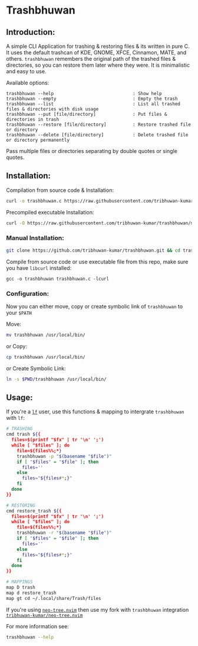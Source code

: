 # Trashbhuwan

## Introduction:
A simple CLI Application for trashing & restoring files & its written in pure C. It uses the default trashcan of KDE, GNOME, XFCE, Cinnamon, MATE, and others. `trashbhuwan` remembers the original path of the trashed files & directories, so you can restore them later where they were. It is minimalistic and easy to use.

Available options:

    trashbhuwan --help                              : Show help
    trashbhuwan --empty                             : Empty the trash
    trashbhuwan --list                              : List all trashed files & directories with disk usage
    trashbhuwan --put [file/directory]              : Put files & directories in trash
    trashbhuwan --restore [file/directory]          : Restore trashed file or directory
    trashbhuwan --delete [file/directory]           : Delete trashed file or directory permanently

Pass multiple files or directories separating by double quotes or single quotes.

## Installation:

Compilation from source code & Installation:
```bash
curl -o trashbhuwan.c https://raw.githubusercontent.com/tribhuwan-kumar/trashbhuwan/main/trashbhuwan.c && gcc -o trashbhuwan trashbhuwan.c -lcurl && sudo mv trashbhuwan /usr/local/bin/
```
Precompiled executable Installation:
```bash
curl -O https://raw.githubusercontent.com/tribhuwan-kumar/trashbhuwan/main/trashbhuwan && chmod +x trashbhuwan && sudo mv trashbhuwan /usr/local/bin/
```

### Manual Installation:
```bash
git clone https://github.com/tribhuwan-kumar/trashbhuwan.git && cd trashbhuwan
```
Compile from source code or use executable file from this repo, make sure you have `libcurl` installed:
```
gcc -o trashbhuwan trashbhuwan.c -lcurl
```

### Configuration:
Now you can either move, copy or create symbolic link of `trashbhuwan` to your `$PATH`

Move:
```bash
mv trashbhuwan /usr/local/bin/
```
or Copy:
```bash
cp trashbhuwan /usr/local/bin/
```
or Create Symbolic Link:
```bash
ln -s $PWD/trashbhuwan /usr/local/bin/
```

## Usage:
If you're a [`lf`](https://github.com/gokcehan/lf) user, use this functions & mapping to intergrate `trashbhuwan` with `lf`:
```bash
# TRASHING
cmd trash ${{
  files=$(printf "$fx" | tr '\n' ';')
  while [ "$files" ]; do
    file=${files%%;*}
    trashbhuwan -p "$(basename "$file")" 
    if [ "$files" = "$file" ]; then
      files=''
    else
      files="${files#*;}"
    fi
  done
}}

# RESTORING
cmd restore_trash ${{
  files=$(printf "$fx" | tr '\n' ';')
  while [ "$files" ]; do
    file=${files%%;*}
    trashbhuwan -r "$(basename "$file")" 
    if [ "$files" = "$file" ]; then
      files=''
    else
      files="${files#*;}"
    fi
  done 
}}

# MAPPINGS
map D trash
map d restore_trash
map gt cd ~/.local/share/Trash/files
```
If you're using [`neo-tree.nvim`](https://github.com/nvim-neo-tree/neo-tree.nvim) then use my fork with `trashbhuwan` integration [`tribhuwan-kumar/neo-tree.nvim`](https://github.com/tribhuwan-kumar/neo-tree.nvim)

For more information see:
```bash
trashbhuwan --help
```

